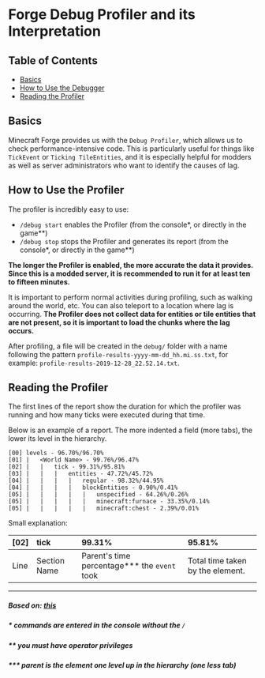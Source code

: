 Forge Debug Profiler and its Interpretation
===============================================

Table of Contents
-----------------
* [Basics](#basics)
* [How to Use the Debugger](#how-to-use-the-debugger)
* [Reading the Profiler](#reading)

## Basics
Minecraft Forge provides us with the `Debug Profiler`, which allows us to check performance-intensive code.
This is particularly useful for things like `TickEvent` or `Ticking TileEntities`,
and it is especially helpful for modders as well as server administrators who want to identify the causes of lag.

<a name="how-to-use-the-debugger"><h2>How to Use the Profiler</h2></a>

The profiler is incredibly easy to use:
- `/debug start` enables the Profiler (from the console*, or directly in the game**)
- `/debug stop` stops the Profiler and generates its report (from the console*, or directly in the game**)

**The longer the Profiler is enabled, the more accurate the data it provides. Since this is a modded server, it is recommended to run it for at least ten to fifteen minutes.**

It is important to perform normal activities during profiling, such as walking around the world, etc. You can also teleport to a location where lag is occurring. **The Profiler does not collect data for entities or tile entities that are not present, so it is important to load the chunks where the lag occurs.**

After profiling, a file will be created in the `debug/` folder with a name following the pattern `profile-results-yyyy-mm-dd_hh.mi.ss.txt`, for example: `profile-results-2019-12-28_22.52.14.txt`.

<a name="reading"><h2>Reading the Profiler</h2></a>

The first lines of the report show the duration for which the profiler was running and how many ticks were executed during that time.

Below is an example of a report. The more indented a field (more tabs), the lower its level in the hierarchy.
```
[00] levels - 96.70%/96.70%
[01] |   <World Name> - 99.76%/96.47%
[02] |   |   tick - 99.31%/95.81%
[03] |   |   |   entities - 47.72%/45.72%
[04] |   |   |   |   regular - 98.32%/44.95%
[04] |   |   |   |   blockEntities - 0.90%/0.41%
[05] |   |   |   |   |   unspecified - 64.26%/0.26%
[05] |   |   |   |   |   minecraft:furnace - 33.35%/0.14%
[05] |   |   |   |   |   minecraft:chest - 2.39%/0.01%
```
Small explanation:

| [02]                     | tick                  | 99.31%       | 95.81%       |
| :----------------------- | :---------------------- | :----------- | :----------- |
| Line | Section Name | Parent's time percentage*** the `event` took | Total time taken by the element. |


-------------------------
##### Based on: <a href="https://mcforge.readthedocs.io/en/latest/gettingstarted/debugprofiler/">this</a>
##### * commands are entered in the console without the `/`
##### ** you must have operator privileges
##### *** parent is the element one level up in the hierarchy (one less tab)
